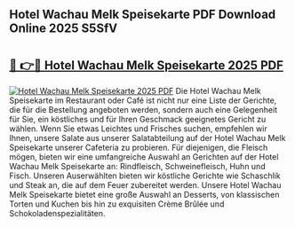 ## Hotel Wachau Melk Speisekarte PDF Download Online 2025 S5SfV

# <h2><a href="http://gc892c.nevu.top/?p=Hotel+Wachau+Melk+Speisekarte">🔗 👉🔴 Hotel Wachau Melk Speisekarte 2025 PDF</a></h2>

[![Hotel Wachau Melk Speisekarte 2025 PDF](https://i.imgur.com/dBaPXMq.png)](http://gc892c.nevu.top/?p=Hotel+Wachau+Melk+Speisekarte)
Die Hotel Wachau Melk Speisekarte im Restaurant oder Café ist nicht nur eine Liste der Gerichte, die für die Bestellung angeboten werden, sondern auch eine Gelegenheit für Sie, ein köstliches und für Ihren Geschmack geeignetes Gericht zu wählen. Wenn Sie etwas Leichtes und Frisches suchen, empfehlen wir Ihnen, unsere Salate aus unserer Salatabteilung auf der Hotel Wachau Melk Speisekarte unserer Cafeteria zu probieren. Für diejenigen, die Fleisch mögen, bieten wir eine umfangreiche Auswahl an Gerichten auf der Hotel Wachau Melk Speisekarte an: Rindfleisch, Schweinefleisch, Huhn und Fisch. Unseren Auserwählten bieten wir köstliche Gerichte wie Schaschlik und Steak an, die auf dem Feuer zubereitet werden. Unsere Hotel Wachau Melk Speisekarte bietet eine große Auswahl an Desserts, von klassischen Torten und Kuchen bis hin zu exquisiten Crème Brûlée und Schokoladenspezialitäten.
